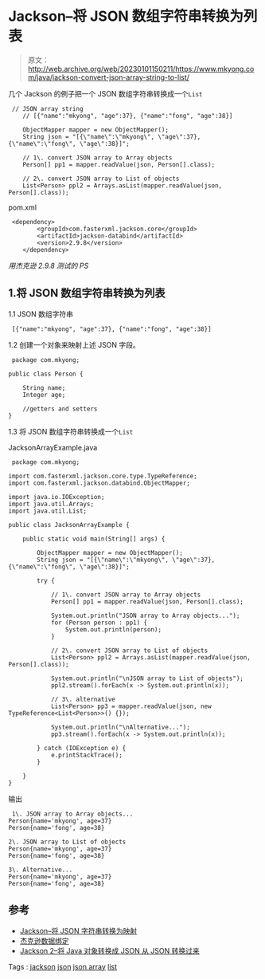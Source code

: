 # Jackson–将 JSON 数组字符串转换为列表

> 原文：<http://web.archive.org/web/20230101150211/https://www.mkyong.com/java/jackson-convert-json-array-string-to-list/>

几个 Jackson 的例子把一个 JSON 数组字符串转换成一个`List`

```
 // JSON array string
	// [{"name":"mkyong", "age":37}, {"name":"fong", "age":38}]

	ObjectMapper mapper = new ObjectMapper();
	String json = "[{\"name\":\"mkyong\", \"age\":37}, {\"name\":\"fong\", \"age\":38}]";

	// 1\. convert JSON array to Array objects
	Person[] pp1 = mapper.readValue(json, Person[].class);

	// 2\. convert JSON array to List of objects
	List<Person> ppl2 = Arrays.asList(mapper.readValue(json, Person[].class)); 
```

pom.xml

```
 <dependency>
		<groupId>com.fasterxml.jackson.core</groupId>
		<artifactId>jackson-databind</artifactId>
		<version>2.9.8</version>
	</dependency> 
```

*用杰克逊 2.9.8 测试的 PS*

## 1.将 JSON 数组字符串转换为列表

1.1 JSON 数组字符串

```
 [{"name":"mkyong", "age":37}, {"name":"fong", "age":38}] 
```

1.2 创建一个对象来映射上述 JSON 字段。

```
 package com.mkyong;

public class Person {

    String name;
    Integer age;

    //getters and setters
} 
```

1.3 将 JSON 数组字符串转换成一个`List`

JacksonArrayExample.java

```
 package com.mkyong;

import com.fasterxml.jackson.core.type.TypeReference;
import com.fasterxml.jackson.databind.ObjectMapper;

import java.io.IOException;
import java.util.Arrays;
import java.util.List;

public class JacksonArrayExample {

    public static void main(String[] args) {

        ObjectMapper mapper = new ObjectMapper();
        String json = "[{\"name\":\"mkyong\", \"age\":37}, {\"name\":\"fong\", \"age\":38}]";

        try {

            // 1\. convert JSON array to Array objects
            Person[] pp1 = mapper.readValue(json, Person[].class);

            System.out.println("JSON array to Array objects...");
            for (Person person : pp1) {
                System.out.println(person);
            }

            // 2\. convert JSON array to List of objects
            List<Person> ppl2 = Arrays.asList(mapper.readValue(json, Person[].class));

            System.out.println("\nJSON array to List of objects");
            ppl2.stream().forEach(x -> System.out.println(x));

            // 3\. alternative
            List<Person> pp3 = mapper.readValue(json, new TypeReference<List<Person>>() {});

            System.out.println("\nAlternative...");
            pp3.stream().forEach(x -> System.out.println(x));

        } catch (IOException e) {
            e.printStackTrace();
        }

    }
} 
```

输出

```
 1\. JSON array to Array objects...
Person{name='mkyong', age=37}
Person{name='fong', age=38}

2\. JSON array to List of objects
Person{name='mkyong', age=37}
Person{name='fong', age=38}

3\. Alternative...
Person{name='mkyong', age=37}
Person{name='fong', age=38} 
```

## 参考

*   [Jackson–将 JSON 字符串转换为映射](http://web.archive.org/web/20210814144133/https://www.mkyong.com/java/how-to-convert-java-map-to-from-json-jackson/)
*   [杰克逊数据绑定](http://web.archive.org/web/20210814144133/https://github.com/FasterXML/jackson-databind/)
*   [Jackson 2–将 Java 对象转换成 JSON 从 JSON 转换过来](http://web.archive.org/web/20210814144133/https://www.mkyong.com/java/jackson-2-convert-java-object-to-from-json/)

Tags : [jackson](http://web.archive.org/web/20210814144133/https://mkyong.com/tag/jackson/) [json](http://web.archive.org/web/20210814144133/https://mkyong.com/tag/json/) [json array](http://web.archive.org/web/20210814144133/https://mkyong.com/tag/json-array/) [list](http://web.archive.org/web/20210814144133/https://mkyong.com/tag/list/)<input type="hidden" id="mkyong-current-postId" value="15079">